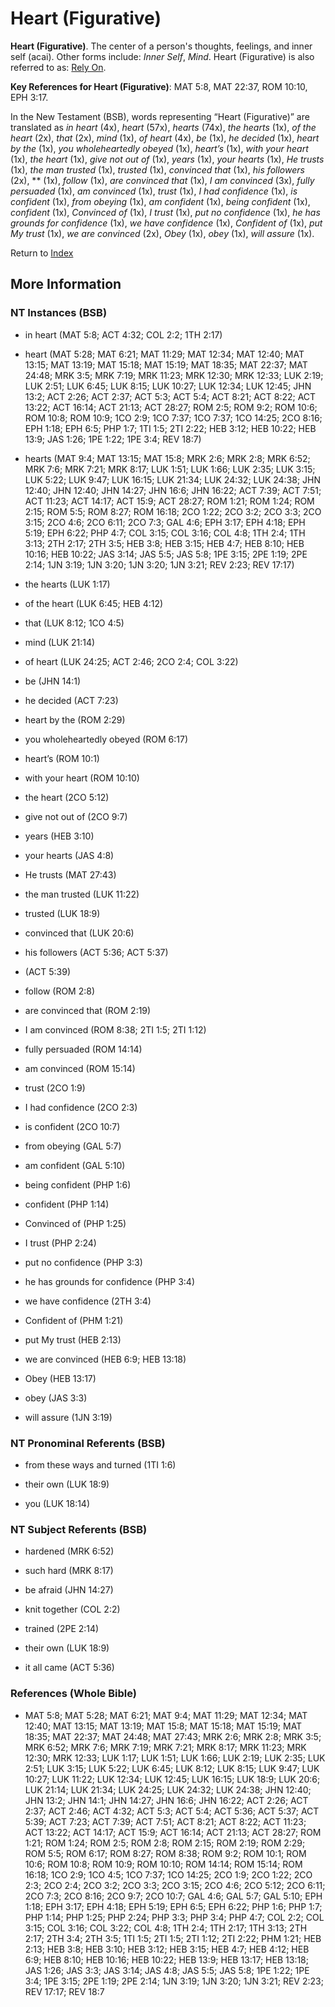 # Heart (Figurative)
**Heart (Figurative)**. 
The center of a person's thoughts, feelings, and inner self (acai). 
Other forms include: 
*Inner Self*, *Mind*. 
Heart (Figurative) is also referred to as: 
[Rely On](RelyOn.md). 


**Key References for Heart (Figurative)**: 
MAT 5:8, MAT 22:37, ROM 10:10, EPH 3:17. 




In the New Testament (BSB), words representing “Heart (Figurative)” are translated as 
*in heart* (4x), *heart* (57x), *hearts* (74x), *the hearts* (1x), *of the heart* (2x), *that* (2x), *mind* (1x), *of heart* (4x), *be* (1x), *he decided* (1x), *heart by the* (1x), *you wholeheartedly obeyed* (1x), *heart’s* (1x), *with your heart* (1x), *the heart* (1x), *give not out of* (1x), *years* (1x), *your hearts* (1x), *He trusts* (1x), *the man trusted* (1x), *trusted* (1x), *convinced that* (1x), *his followers* (2x), ** (1x), *follow* (1x), *are convinced that* (1x), *I am convinced* (3x), *fully persuaded* (1x), *am convinced* (1x), *trust* (1x), *I had confidence* (1x), *is confident* (1x), *from obeying* (1x), *am confident* (1x), *being confident* (1x), *confident* (1x), *Convinced of* (1x), *I trust* (1x), *put no confidence* (1x), *he has grounds for confidence* (1x), *we have confidence* (1x), *Confident of* (1x), *put My trust* (1x), *we are convinced* (2x), *Obey* (1x), *obey* (1x), *will assure* (1x). 


Return to [Index](00-Index.md)

## More Information

### NT Instances (BSB)

* in heart (MAT 5:8; ACT 4:32; COL 2:2; 1TH 2:17)

* heart (MAT 5:28; MAT 6:21; MAT 11:29; MAT 12:34; MAT 12:40; MAT 13:15; MAT 13:19; MAT 15:18; MAT 15:19; MAT 18:35; MAT 22:37; MAT 24:48; MRK 3:5; MRK 7:19; MRK 11:23; MRK 12:30; MRK 12:33; LUK 2:19; LUK 2:51; LUK 6:45; LUK 8:15; LUK 10:27; LUK 12:34; LUK 12:45; JHN 13:2; ACT 2:26; ACT 2:37; ACT 5:3; ACT 5:4; ACT 8:21; ACT 8:22; ACT 13:22; ACT 16:14; ACT 21:13; ACT 28:27; ROM 2:5; ROM 9:2; ROM 10:6; ROM 10:8; ROM 10:9; 1CO 2:9; 1CO 7:37; 1CO 7:37; 1CO 14:25; 2CO 8:16; EPH 1:18; EPH 6:5; PHP 1:7; 1TI 1:5; 2TI 2:22; HEB 3:12; HEB 10:22; HEB 13:9; JAS 1:26; 1PE 1:22; 1PE 3:4; REV 18:7)

* hearts (MAT 9:4; MAT 13:15; MAT 15:8; MRK 2:6; MRK 2:8; MRK 6:52; MRK 7:6; MRK 7:21; MRK 8:17; LUK 1:51; LUK 1:66; LUK 2:35; LUK 3:15; LUK 5:22; LUK 9:47; LUK 16:15; LUK 21:34; LUK 24:32; LUK 24:38; JHN 12:40; JHN 12:40; JHN 14:27; JHN 16:6; JHN 16:22; ACT 7:39; ACT 7:51; ACT 11:23; ACT 14:17; ACT 15:9; ACT 28:27; ROM 1:21; ROM 1:24; ROM 2:15; ROM 5:5; ROM 8:27; ROM 16:18; 2CO 1:22; 2CO 3:2; 2CO 3:3; 2CO 3:15; 2CO 4:6; 2CO 6:11; 2CO 7:3; GAL 4:6; EPH 3:17; EPH 4:18; EPH 5:19; EPH 6:22; PHP 4:7; COL 3:15; COL 3:16; COL 4:8; 1TH 2:4; 1TH 3:13; 2TH 2:17; 2TH 3:5; HEB 3:8; HEB 3:15; HEB 4:7; HEB 8:10; HEB 10:16; HEB 10:22; JAS 3:14; JAS 5:5; JAS 5:8; 1PE 3:15; 2PE 1:19; 2PE 2:14; 1JN 3:19; 1JN 3:20; 1JN 3:20; 1JN 3:21; REV 2:23; REV 17:17)

* the hearts (LUK 1:17)

* of the heart (LUK 6:45; HEB 4:12)

* that (LUK 8:12; 1CO 4:5)

* mind (LUK 21:14)

* of heart (LUK 24:25; ACT 2:46; 2CO 2:4; COL 3:22)

* be (JHN 14:1)

* he decided (ACT 7:23)

* heart by the (ROM 2:29)

* you wholeheartedly obeyed (ROM 6:17)

* heart’s (ROM 10:1)

* with your heart (ROM 10:10)

* the heart (2CO 5:12)

* give not out of (2CO 9:7)

* years (HEB 3:10)

* your hearts (JAS 4:8)

* He trusts (MAT 27:43)

* the man trusted (LUK 11:22)

* trusted (LUK 18:9)

* convinced that (LUK 20:6)

* his followers (ACT 5:36; ACT 5:37)

*  (ACT 5:39)

* follow (ROM 2:8)

* are convinced that (ROM 2:19)

* I am convinced (ROM 8:38; 2TI 1:5; 2TI 1:12)

* fully persuaded (ROM 14:14)

* am convinced (ROM 15:14)

* trust (2CO 1:9)

* I had confidence (2CO 2:3)

* is confident (2CO 10:7)

* from obeying (GAL 5:7)

* am confident (GAL 5:10)

* being confident (PHP 1:6)

* confident (PHP 1:14)

* Convinced of (PHP 1:25)

* I trust (PHP 2:24)

* put no confidence (PHP 3:3)

* he has grounds for confidence (PHP 3:4)

* we have confidence (2TH 3:4)

* Confident of (PHM 1:21)

* put My trust (HEB 2:13)

* we are convinced (HEB 6:9; HEB 13:18)

* Obey (HEB 13:17)

* obey (JAS 3:3)

* will assure (1JN 3:19)



### NT Pronominal Referents (BSB)

* from these ways and turned (1TI 1:6)

* their own (LUK 18:9)

* you (LUK 18:14)



### NT Subject Referents (BSB)

* hardened (MRK 6:52)

* such hard (MRK 8:17)

* be afraid (JHN 14:27)

* knit together (COL 2:2)

* trained (2PE 2:14)

* their own (LUK 18:9)

* it all came (ACT 5:36)



### References (Whole Bible)

* MAT 5:8; MAT 5:28; MAT 6:21; MAT 9:4; MAT 11:29; MAT 12:34; MAT 12:40; MAT 13:15; MAT 13:19; MAT 15:8; MAT 15:18; MAT 15:19; MAT 18:35; MAT 22:37; MAT 24:48; MAT 27:43; MRK 2:6; MRK 2:8; MRK 3:5; MRK 6:52; MRK 7:6; MRK 7:19; MRK 7:21; MRK 8:17; MRK 11:23; MRK 12:30; MRK 12:33; LUK 1:17; LUK 1:51; LUK 1:66; LUK 2:19; LUK 2:35; LUK 2:51; LUK 3:15; LUK 5:22; LUK 6:45; LUK 8:12; LUK 8:15; LUK 9:47; LUK 10:27; LUK 11:22; LUK 12:34; LUK 12:45; LUK 16:15; LUK 18:9; LUK 20:6; LUK 21:14; LUK 21:34; LUK 24:25; LUK 24:32; LUK 24:38; JHN 12:40; JHN 13:2; JHN 14:1; JHN 14:27; JHN 16:6; JHN 16:22; ACT 2:26; ACT 2:37; ACT 2:46; ACT 4:32; ACT 5:3; ACT 5:4; ACT 5:36; ACT 5:37; ACT 5:39; ACT 7:23; ACT 7:39; ACT 7:51; ACT 8:21; ACT 8:22; ACT 11:23; ACT 13:22; ACT 14:17; ACT 15:9; ACT 16:14; ACT 21:13; ACT 28:27; ROM 1:21; ROM 1:24; ROM 2:5; ROM 2:8; ROM 2:15; ROM 2:19; ROM 2:29; ROM 5:5; ROM 6:17; ROM 8:27; ROM 8:38; ROM 9:2; ROM 10:1; ROM 10:6; ROM 10:8; ROM 10:9; ROM 10:10; ROM 14:14; ROM 15:14; ROM 16:18; 1CO 2:9; 1CO 4:5; 1CO 7:37; 1CO 14:25; 2CO 1:9; 2CO 1:22; 2CO 2:3; 2CO 2:4; 2CO 3:2; 2CO 3:3; 2CO 3:15; 2CO 4:6; 2CO 5:12; 2CO 6:11; 2CO 7:3; 2CO 8:16; 2CO 9:7; 2CO 10:7; GAL 4:6; GAL 5:7; GAL 5:10; EPH 1:18; EPH 3:17; EPH 4:18; EPH 5:19; EPH 6:5; EPH 6:22; PHP 1:6; PHP 1:7; PHP 1:14; PHP 1:25; PHP 2:24; PHP 3:3; PHP 3:4; PHP 4:7; COL 2:2; COL 3:15; COL 3:16; COL 3:22; COL 4:8; 1TH 2:4; 1TH 2:17; 1TH 3:13; 2TH 2:17; 2TH 3:4; 2TH 3:5; 1TI 1:5; 2TI 1:5; 2TI 1:12; 2TI 2:22; PHM 1:21; HEB 2:13; HEB 3:8; HEB 3:10; HEB 3:12; HEB 3:15; HEB 4:7; HEB 4:12; HEB 6:9; HEB 8:10; HEB 10:16; HEB 10:22; HEB 13:9; HEB 13:17; HEB 13:18; JAS 1:26; JAS 3:3; JAS 3:14; JAS 4:8; JAS 5:5; JAS 5:8; 1PE 1:22; 1PE 3:4; 1PE 3:15; 2PE 1:19; 2PE 2:14; 1JN 3:19; 1JN 3:20; 1JN 3:21; REV 2:23; REV 17:17; REV 18:7



